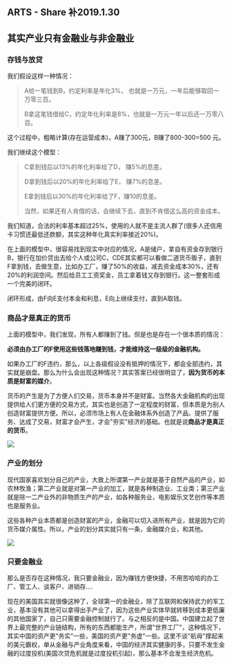 ## ARTS - Share  补2019.1.30

## 其实产业只有金融业与非金融业

### 存钱与放贷

我们假设这样一种情况：

>  A给一笔钱到B，约定利率是年化3%， 也就是一万元，一年后能够取回一万零三百。
>
> B拿这笔钱借给C，约定年化利率是8%，也就是一万元一年以后还一万零八百。

这个过程中，粗略计算(存在运营成本)，A赚了300元，B赚了800-300=500 元。

我们继续这个模型：

> C拿到钱后以13%的年化利率给了D， 赚5%的息差。
>
> D拿到钱后以20%的年化利率给了E， 赚7%的息差。
>
> E拿到钱后以30%的年化利率给了F，赚10的息差。
>
> 当然，如果还有人肯借的话，会继续下去，直到不肯借这么高的资金成本。

我们知道，合法的利率基本超过25%，使用的人就不是主流人群了(很多人还信用卡习惯还最低还款额，其实这种年化真实利率接近20%)。

在上面的模型中，很容易找到现实中对应的情况，A是储户，拿自有资金存到银行B，银行在加价贷出去给个人或公司C，CDE其实都可以看做二道货币贩子，直到F拿到钱，去做生意，比如办工厂，赚了50%的收益，减去资金成本30%，还有20%的利润空间。然后给员工工资奖金，员工拿着钱又存到银行。这一整套形成一个完美的闭环。

闭环形成，由F向E支付本金和利息，E向上继续支付，直到A取钱。



### 商品才是真正的货币

上面的模型中，我们发现，所有人都赚到了钱。但是也是存在一个很本质的情况：

**必须由办工厂的F使用这些钱落地赚到钱，才能维持这一级级的金融机构。**

如果办工厂的F违约，那么，以上各级假设没有抵押的情况下，都会全部违约，其实就是崩盘。那么为什么会出现这种情况？其实答案已经很明显了，**因为货币的本质是财富的媒介**。

货币的产生是为了方便人们交易，货币本身并不是财富。当然各大金融机构的出现提供给人们更方便的交易方式，其实也是创造了一定程度的财富，但本质是为别人创造财富提供方便。所以，必须市场上有人在金融体系外创造了产品、提供了服务、达成了交易，财富才会产生，才会"夯实"经济的基础。也就是说**商品才是真正的货币**。

![](https://timgsa.baidu.com/timg?image&quality=80&size=b9999_10000&sec=1556735591223&di=c3fa979c66a742a5e1238d09cabb9bc0&imgtype=0&src=http%3A%2F%2Fwww.xinglico.com%2FUploadFiles%2FPictures%2Fliuying%2F2018_01%2F20180122152630_4207.jpg)



### 产业的划分

现代国家喜欢划分自己的产业，大致上所谓第一产业就是基于自然产品的产业，如农林牧渔；第二产业就是对第一产业的加工，就是各种制造业、工业类；第三产业就是除一二产业外的非物质生产的产业，如各种服务业，电影娱乐文艺创作等本质也是服务业。

这些各种产业本质都是创造财富的产业，金融可以切入进所有产业，就是因为它的货币媒介属性。所以，产业的划分其实就只有一条，金融媒介业，和其他。

![](https://timgsa.baidu.com/timg?image&quality=80&size=b9999_10000&sec=1556735639554&di=6b97c5405b932bc151eaaa926e7dd640&imgtype=0&src=http%3A%2F%2Fphotocdn.sohu.com%2F20151209%2FImg430530656.jpg)

### 只要金融业

那么是否存在这种情况，我只要金融业，因为赚钱方便快捷，不用苦哈哈的办工厂、管工人、谈客户、进销存….

现在的美国其实就很像这种了，全球第一的金融业，除了互联网和保持武力的军工业，基本没有其他可以拿得出手产业了，因为这些产业实体早就转移到成本更低廉的其他国家了，自己只需要金融控制就行了。与之相反的是中国。中国建立起了世界上最完整的产业链结构，所有的东西都能生产，所谓"世界工厂"，这种情况下，其实中国的资产更"务实"一些，美国的资产更"务虚"一些。这里不谈"航母"撑起来的美元霸权，单从金融与产业角度来看，中国的经济其实健康的多，只要不发生金融的过度投机(美国次贷危机就是过度投机引起)，那么基本不会发生经济危机。